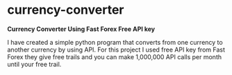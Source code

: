 # currency-converter

**Currency Converter Using Fast Forex Free API key**

I have created a simple python program that converts from one currency to another currency by using API. For this project I used free API key from Fast Forex they give free trails and you can make 1,000,000 API calls per month until your free trail.

